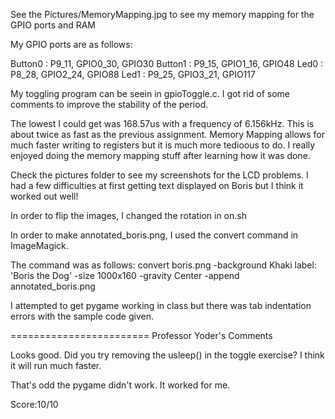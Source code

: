See the Pictures/MemoryMapping.jpg to see my memory mapping for the GPIO ports and RAM

My GPIO ports are as follows:

Button0 : P9_11, GPIO0_30, GPIO30
Button1 : P9_15, GPIO1_16, GPIO48
Led0 : P8_28, GPIO2_24, GPIO88
Led1 : P9_25, GPIO3_21, GPIO117

My toggling program can be seein in gpioToggle.c. I got rid of some comments to improve the stability of the period.

The lowest I could get was 168.57us with a frequency of 6.156kHz. This is about twice as fast as the previous assignment. Memory Mapping allows for much faster writing to registers but it is much more tedioous to do.
I really enjoyed doing the memory mapping stuff after learning how it was done.

Check the pictures folder to see my screenshots for the LCD problems. I had a few difficulties at first getting text displayed on Boris but I think it worked out well!

In order to flip the images, I changed the rotation in on.sh

In order to make annotated_boris.png, I used the convert command in ImageMagick.

The command was as follows: convert boris.png -background Khaki label: 'Boris the Dog' -size 1000x160 -gravity Center -append annotated_boris.png

I attempted to get pygame working in class but there was tab indentation errors with the sample code given.

========================
Professor Yoder's Comments

Looks good.  Did you try removing the usleep() in the toggle exercise?  I think it
will run much faster.

That's odd the pygame didn't work.  It worked for me.

Score:10/10